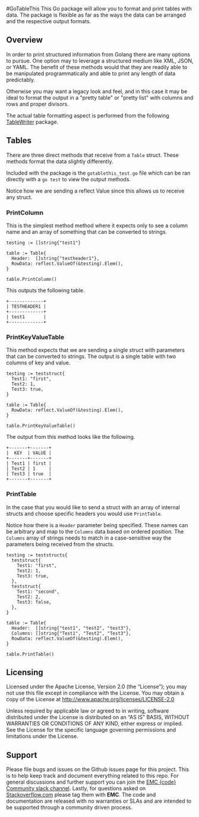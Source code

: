 #GoTableThis
This Go package will allow you to format and print tables with data.  The package is flexible as far as the ways the data can be arranged and the respective output formats.

## Overview
In order to print structured information from Golang there are many options to pursue.  One option may to leverage a structured medium like XML, JSON, or YAML. The benefit of these methods would that they are readily able to be manipulated programmatically and able to print any length of data predictably.

Otherwise you may want a legacy look and feel, and in this case it may be ideal to format the output in a "pretty table" or "pretty list" with columns and rows and proper divisors.  

The actual table formatting aspect is performed from the following  [TableWriter](github.com/olekukonko/tablewriter) package.

## Tables
There are three direct methods that receive from a ```Table``` struct.  These methods format the data slightly differently.

Included with the package is the ```gotablethis_test.go``` file which can be ran directly with a ```go test``` to view the output methods.

Notice how we are sending a reflect Value since this allows us to receive any struct.

### PrintColumn
This is the simplest method method where it expects only to see a column name and an array of something that can be converted to strings.

    testing := []string{"test1"}

    table := Table{
      Header:  []string{"testheader1"},
      RowData: reflect.ValueOf(&testing).Elem(),
    }

    table.PrintColumn()

This outputs the following table.

    +-------------+
    | TESTHEADER1 |
    +-------------+
    | test1       |
    +-------------+

### PrintKeyValueTable
This method expects that we are sending a single struct with parameters that can be converted to strings.  The output is a single table with two columns of key and value.  

    testing := teststruct{
      Test1: "first",
      Test2: 1,
      Test3: true,
    }

    table := Table{
      RowData: reflect.ValueOf(&testing).Elem(),
    }

    table.PrintKeyValueTable()

The output from this method looks like the following.

    +-------+-------+
    |  KEY  | VALUE |
    +-------+-------+
    | Test1 | first |
    | Test2 | 1     |
    | Test3 | true  |
    +-------+-------+

### PrintTable
In the case that you would like to send a struct with an array of internal structs and choose specific headers you would use ```PrintTable```.

Notice how there is a ```Header``` parameter being specified.  These names can be arbitrary and map to the ```Columns``` data based on ordered position.  The ```Columns``` array of strings needs to match in a case-sensitive way the parameters being received from the structs.

    testing := teststructs{
      teststruct{
        Test1: "first",
        Test2: 1,
        Test3: true,
      },
      teststruct{
        Test1: "second",
        Test2: 2,
        Test3: false,
      },
    }

    table := Table{
      Header:  []string{"test1", "test2", "test3"},
      Columns: []string{"Test1", "Test2", "Test3"},
      RowData: reflect.ValueOf(&testing).Elem(),
    }

    table.PrintTable()





Licensing
---------
Licensed under the Apache License, Version 2.0 (the “License”); you may not use this file except in compliance with the License. You may obtain a copy of the License at <http://www.apache.org/licenses/LICENSE-2.0>

Unless required by applicable law or agreed to in writing, software distributed under the License is distributed on an “AS IS” BASIS, WITHOUT WARRANTIES OR CONDITIONS OF ANY KIND, either express or implied. See the License for the specific language governing permissions and limitations under the License.

Support
-------
Please file bugs and issues on the Github issues page for this project. This is to help keep track and document everything related to this repo. For general discussions and further support you can join the [EMC {code} Community slack channel](http://community.emccode.com/). Lastly, for questions asked on [Stackoverflow.com](https://stackoverflow.com) please tag them with **EMC**. The code and documentation are released with no warranties or SLAs and are intended to be supported through a community driven process.
